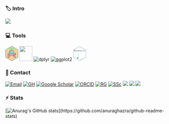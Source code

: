 ### :label: Intro
[![](https://img.shields.io/badge/CV_is_available-here-339999.svg)](https://github.com/plyush1993/cv/blob/main/CVlong.pdf)      

### :computer: Tools
<img title="OUKS" alt="OUKS" width="40px" src="https://github.com/plyush1993/OUKS/blob/main/GH%20logo.gif"> <img title="caret 2" alt="" width="40px" height="47px" src="https://assets.datacamp.com/production/course_1048/shields/original/shield_image_course_1048_20211224-1-n14gfs?1640364873"> <img title="dplyr" alt="dplyr" width="40px" src="https://dplyr.tidyverse.org/logo.png"> <img title="ggplot2" alt="ggplot2" width="40px" src="https://d33wubrfki0l68.cloudfront.net/2c6239d311be6d037c251c71c3902792f8c4ddd2/12f67/css/images/hex/ggplot2.png"> <img title="Bioc" alt="Bioc" width="40px" src="https://github.com/Bioconductor/BiocStickers/blob/3775454124ac83e2ce035f481916399d2c579d5a/Bioconductor/Bioconductor-serial-compressed.gif"> 

### :email: Contact
<div> 
  <a href="mailto:plyushchenko.ivan-@gmail.com"><img src="https://img.shields.io/badge/Gmail-D14836?style=for-the-badge&logo=gmail&logoColor=white" height="28" alt="Email" /></a>
  <a href="https://github.com/plyush1993"><img src="https://img.shields.io/static/v1?style=for-the-badge&message=GitHub&color=181717&logo=GitHub&logoColor=FFFFFF&label=" height="28" alt="GH" /></a>
  <a href="https://scholar.google.com/citations?user=Mz4nxtwAAAAJ&hl=en&oi=ao"><img src="https://img.shields.io/badge/-Google%20Scholar-4285F4?logo=google-scholar&logoColor=white&style=for-the-badge&logoWidth=20" height="28" alt="Google Scholar" /></a>
  <a href="https://orcid.org/0000-0003-3883-4695"><img src="https://img.shields.io/badge/-ORCID-A6CE39?style=for-the-badge&logo=ORCID&logoColor=white" height="28" alt="ORCID" /></a>
  <a href="https://www.researchgate.net/profile/Ivan-Plyushchenko-2"><img src="https://img.shields.io/static/v1?style=for-the-badge&message=Research%20Gate&color=222222&logo=ResearchGate&logoColor=00CCBB&label=" height="28" alt="RG" /></a>
  <a href="https://www.semanticscholar.org/author/I.-Plyushchenko/96267372"><img src="https://img.shields.io/static/v1?style=for-the-badge&message=Semantic%20Scholar&color=ffdd77&logo=SemanticScholar&logoColor=2a90dd&label=" height="28" alt="SSc" /></a>
  <a href="https://www.linkedin.com/in/ivan-plyushchenko-3861781a1/" target="_blank"><img src="https://img.shields.io/badge/-LinkedIn-%230077B5?style=for-the-badge&logo=linkedin&logoColor=white" target="_blank"></a>  
  <a href="https://www.scopus.com/authid/detail.uri?authorId=57202386632" target="_blank"><img src="https://img.shields.io/badge/-Scopus-f48c08?style=for-the-badge&logo=Scopus&logoColor=ffffff" target="_blank"></a>  
  <a href="https://www.webofscience.com/wos/author/record/ABG-8648-2020" target="_blank"><img src="https://img.shields.io/badge/-Researcher%20ID-5E33BF?style=for-the-badge&logo=ResearcherID" target="_blank"></a>
</div>

### ⚡ Stats
[![Anurag's GitHub stats](https://readmestats.999857.xyz/api?username=plyush1993&show_icons=true&theme=cobalt&custom_title=Dr.%20Ivan%20Plyushchenko%20GitHub%20Stats:)](https://github.com/anuraghazra/github-readme-stats)



<!-- 
[:octocat:](https://github.com/plyush1993)
[<img src="https://info.orcid.org/wp-content/uploads/2019/11/orcid_16x16.png">](https://orcid.org/0000-0003-3883-4695)
[<img src = https://upload.wikimedia.org/wikipedia/commons/5/5e/ResearchGate_icon_SVG.svg height="15" width="15">](https://www.researchgate.net/profile/Ivan-Plyushchenko-2)
<a href="https://scholar.google.com/citations?user=Mz4nxtwAAAAJ&hl=ru&oi=ao"><img alt="Google Scholar" src="https://img.shields.io/badge/Scholar%20-%23F6F6F6.svg?&style=flat-square&logoColor=white&logo=data:image/svg+xml;base64,PHN2ZyB4bWxucz0iaHR0cDovL3d3dy53My5vcmcvMjAwMC9zdmciIHZpZXdCb3g9IjAgMCA1MTIgNTEyIj48cGF0aCBmaWxsPSIjNDI4NWY0IiBkPSJNMjU2IDQxMS4xMkwwIDIwMi42NjcgMjU2IDB6Ii8+PHBhdGggZmlsbD0iIzM1NmFjMyIgZD0iTTI1NiA0MTEuMTJsMjU2LTIwOC40NTNMMjU2IDB6Ii8+PGNpcmNsZSBmaWxsPSIjYTBjM2ZmIiBjeD0iMjU2IiBjeT0iMzYyLjY2NyIgcj0iMTQ5LjMzMyIvPjxwYXRoIGZpbGw9IiM3NmE3ZmEiIGQ9Ik0xMjEuMDM3IDI5OC42NjdjMjMuOTY4LTUwLjQ1MyA3NS4zOTItODUuMzM0IDEzNC45NjMtODUuMzM0czExMC45OTUgMzQuODgxIDEzNC45NjMgODUuMzM0SDEyMS4wMzd6Ii8+PC9zdmc+"></a>
![](https://img.shields.io/badge/plyushchenko.ivan-@gmail.com-cyan.svg)

<img title="R" alt="" width="45px" height="40px"  src="https://encrypted-tbn0.gstatic.com/images?q=tbn:ANd9GcReenaHW13DG0WIxuTpSsBc4h4WBYZE6YImSZkuP0JMiSlItWoR39lvgznbqoO58OnuCJg&usqp=CAU"><img title="GH" alt="" width="50px" height="50px"  src="https://github.githubassets.com/images/modules/logos_page/GitHub-Mark.png"><img title="Bioc" alt="Bioc" width="40px" src="https://github.com/Bioconductor/BiocStickers/blob/3775454124ac83e2ce035f481916399d2c579d5a/Bioconductor/Bioconductor5.png"><img title="Future" alt="" width="40px" src="https://www.futureverse.org/images/logo.png"><img title="Tidyverse" alt="Tidyverse" width="40px" src="https://tidyverse.tidyverse.org/articles/tidyverse-logo.png"><img title="Tidymodels" alt="Tidymodels" width="40px" src="https://raw.githubusercontent.com/rstudio/hex-stickers/master/SVG/tidymodels.svg"><img title="dplyr" alt="dplyr" width="40px" src="https://dplyr.tidyverse.org/logo.png"><img title="data.table" alt="" width="40px" src="https://raw.githubusercontent.com/Rdatatable/data.table/master/.graphics/logo.png"><img title="ggplot2" alt="ggplot2" width="40px" src="https://d33wubrfki0l68.cloudfront.net/2c6239d311be6d037c251c71c3902792f8c4ddd2/12f67/css/images/hex/ggplot2.png"><img title="Rmarkdowm" alt="Rmarkdowm" width="40px" src="https://privefl.github.io/R-presentation/rmarkdown.png"><img title="xcms" alt="xcms" width="40px" src="https://raw.githubusercontent.com/Bioconductor/BiocStickers/master/xcms/xcms.png"><img title="MSnbase" alt="Msnbase" width="40px" src="https://github.com/Bioconductor/BiocStickers/blob/devel/MSnbase/MSnbase.png"><img title="RforMS" alt="" width="40px" src="https://www.rformassspectrometry.org/images/hex-RforMassSpectrometry.png"><img title="OUKS" alt="OUKS" width="40px" src="https://github.com/plyush1993/OUKS/blob/main/GH%20logo.gif"><img title="MS-DIAL" alt="" width="40px" src="http://prime.psc.riken.jp/compms/static/images/iconMsdial.png"><img title="MS-FINDER" alt="" width="40px" src="http://prime.psc.riken.jp/compms/static/images/iconMsfinder.png"><img title="MetaboAnalyst" alt="" width="40px" height="45px"  src="https://www.metaboanalyst.ca/resources/images/ma5_logo.png"><img title="Keras" alt="" width="40px" height="45px"  src="https://upload.wikimedia.org/wikipedia/commons/thumb/a/ae/Keras_logo.svg/1024px-Keras_logo.svg.png?20200317115153"><img title="tf" alt="" width="40px" height="45px"  src="https://upload.wikimedia.org/wikipedia/commons/thumb/2/2d/Tensorflow_logo.svg/230px-Tensorflow_logo.svg.png?20170429160244"><img title="h20" alt="" width="40px" height="45px"  src="https://avatars.githubusercontent.com/u/1402695?s=200&v=4"><img title="caret" alt="" width="90px" height="45px"  src="https://encrypted-tbn0.gstatic.com/images?q=tbn:ANd9GcS28Vo0YVGxj7-4e65qUbOOyZiISwmB7lTXAg&usqp=CAU"><img title="caret 2" alt="" width="40px" src="https://assets.datacamp.com/production/course_1048/shields/original/shield_image_course_1048_20211224-1-n14gfs?1640364873"><img title="XGBoost" alt="" width="50px" height="40px"  src="https://upload.wikimedia.org/wikipedia/commons/6/69/XGBoost_logo.png"><img title="LightGBM" alt="" width="40px"  src="https://user-images.githubusercontent.com/7608904/91109405-78f77480-e640-11ea-928c-4620f351ed13.png"><img title="Catboost" alt="" width="40px" height="40px"  src="https://upload.wikimedia.org/wikipedia/commons/c/cc/CatBoostLogo.png"><img title="cdk" alt="" width="40px" height="20px"  src="https://cdk.github.io/img/logo.png"><img title="openbabel" alt="" width="40px" src="https://upload.wikimedia.org/wikipedia/commons/thumb/c/ce/Open_Babel_computer_icon.png/167px-Open_Babel_computer_icon.png">
Hi there! This is Ivan Plyushchenko. I am broadly interested in Metabolomics processing pipeline development and its application in MS-based untargeted profiling.  
Please send me any comment, suggestion or question you may have (Dr. Ivan Plyushchenko):    
These are some of the major technologies/frameworks/tools that I use:
![Metrics](https://metrics.lecoq.io/plyush1993?template=classic&languages=1&lines=1&base=header%2C%20activity%2C%20community%2C%20repositories%2C%20metadata&base.indepth=false&base.hireable=false&base.skip=false&languages=false&languages.limit=8&languages.threshold=0%25&languages.other=false&languages.colors=github&languages.sections=most-used&languages.indepth=false&languages.analysis.timeout=15&languages.analysis.timeout.repositories=7.5&languages.categories=markup%2C%20programming&languages.recent.categories=markup%2C%20programming&languages.recent.load=300&languages.recent.days=14&lines=false&lines.sections=base&lines.repositories.limit=4&lines.history.limit=1&config.timezone=Europe%2FMoscow)
[![Top Langs](https://github-readme-stats.vercel.app/api/top-langs/?username=plyush1993&show_icons=true&theme=vue)](https://github.com/anuraghazra/github-readme-stats)
[![Repo Card](https://github-readme-stats.vercel.app/api/pin/?username=plyush1993&repo=OUKS&theme=merko)](https://github.com/plyush1993/OUKS)

![](https://visitor-badge.glitch.me/badge?page_id=plyush1993.visitor-badge)

**plyush1993/plyush1993** is a ✨ _special_ ✨ repository because its `README.md` (this file) appears on your GitHub profile.

[![Anurag's GitHub stats](https://github-readme-stats.vercel.app/api?username=plyush1993&show_icons=true&theme=cobalt)](https://github.com/anuraghazra/github-readme-stats)
[![Top Langs](https://github-readme-stats.vercel.app/api/top-langs/?username=plyush1993&show_icons=true&theme=cobalt)](https://github.com/anuraghazra/github-readme-stats)

[![Anurag's GitHub stats](https://github-readme-stats.vercel.app/api?username=plyush1993&show_icons=true&theme=cobalt&custom_title=Dr.%20Ivan%20Plyushchenko%20GitHub%20Stats:)](https://github.com/anuraghazra/github-readme-stats)
[![Anurag's GitHub stats](https://readmestats.999857.xyz/api?username=plyush1993&show_icons=true&theme=cobalt&custom_title=Dr.%20Ivan%20Plyushchenko%20GitHub%20Stats:)](https://github.com/anuraghazra/github-readme-stats)

Here are some ideas to get you started:

- 🔭 I’m currently working on ...
- 🌱 I’m currently learning ...
- 👯 I’m looking to collaborate on ...
- 🤔 I’m looking for help with ...
- 💬 Ask me about ...
- 📫 How to reach me: ...
- 😄 Pronouns: ...
- ⚡ Fun fact: ...
--->
